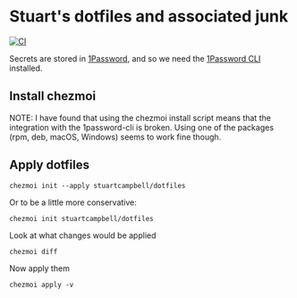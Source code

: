 # Stuart's dotfiles and associated junk

[![CI](https://github.com/stuartcampbell/dotfiles/actions/workflows/ci.yml/badge.svg)](https://github.com/stuartcampbell/dotfiles/actions/workflows/ci.yml)

Secrets are stored in [1Password](https://1password.com/), and so we need the 
[1Password CLI](https://support.1password.com/command-line-getting-started/) installed.

## Install chezmoi

NOTE: I have found that using the chezmoi install script means that the integration 
with the 1password-cli is broken.  Using one of the packages (rpm, deb, macOS, Windows)
seems to work fine though.

## Apply dotfiles

    chezmoi init --apply stuartcampbell/dotfiles

Or to be a little more conservative:

    chezmoi init stuartcampbell/dotfiles
    
Look at what changes would be applied

    chezmoi diff
    
Now apply them

    chezmoi apply -v